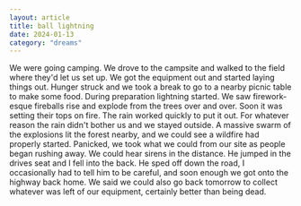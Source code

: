 ```yaml
---
layout: article
title: ball lightning
date: 2024-01-13
category: "dreams"
---
```


We were going camping. We drove to the campsite and walked to the field where they'd let us set up. We got the equipment out and started laying things out. Hunger struck and we took a break to go to a nearby picnic table to make some food. 
During preparation lightning started. We saw firework-esque fireballs rise and explode from the trees over and over. Soon it was setting their tops on fire. The rain worked quickly to put it out. For whatever reason the rain didn't bother us and we stayed outside. 
A massive swarm of the explosions lit the forest nearby, and we could see a wildfire had properly started. Panicked, we took what we could from our site as people began rushing away. We could hear sirens in the distance. He jumped in the drives seat and I fell into the back. He sped off down the road, I occasionally had to tell him to be careful, and soon enough we got onto the highway back home. We said we could also go back tomorrow to collect whatever was left of our equipment, certainly better than being dead.